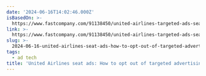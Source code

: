 ```yaml
---
date: '2024-06-16T14:02:46.000Z'
isBasedOn: >-
  https://www.fastcompany.com/91138450/united-airlines-targeted-ads-seatback-screens-opt-out
link: >-
  https://www.fastcompany.com/91138450/united-airlines-targeted-ads-seatback-screens-opt-out
slug: >-
  2024-06-16-united-airlines-seat-ads-how-to-opt-out-of-targeted-advertising-fast-com
tags:
  - ad tech
title: 'United Airlines seat ads: How to opt out of targeted advertising - Fast Com'
---
```

 
